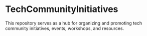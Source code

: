 # TechCommunityInitiatives
This repository serves as a hub for organizing and promoting tech community initiatives, events, workshops, and resources.
